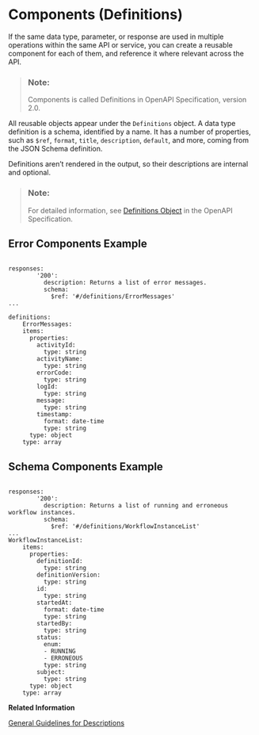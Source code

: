 <!-- loio81aaafffe97d43a0a84583b15ba8fcb9 -->

# Components \(Definitions\)

If the same data type, parameter, or response are used in multiple operations within the same API or service, you can create a reusable component for each of them, and reference it where relevant across the API.

> ### Note:  
> Components is called Definitions in OpenAPI Specification, version 2.0.

All reusable objects appear under the `Definitions` object. A data type definition is a schema, identified by a name. It has a number of properties, such as `$ref`, `format`, `title`, `description`, `default`, and more, coming from the JSON Schema definition.

Definitions aren’t rendered in the output, so their descriptions are internal and optional.

> ### Note:  
> For detailed information, see [Definitions Object](https://github.com/OAI/OpenAPI-Specification/blob/master/versions/2.0.md#definitionsObject) in the OpenAPI Specification.



<a name="loio81aaafffe97d43a0a84583b15ba8fcb9__section_rlz_ctp_d1b"/>

## Error Components Example

```

responses:
        '200':
          description: Returns a list of error messages.
          schema:
            $ref: '#/definitions/ErrorMessages'
...

definitions:
    ErrorMessages:
    items:
      properties:
        activityId:
          type: string
        activityName:
          type: string
        errorCode:
          type: string
        logId:
          type: string
        message:
          type: string
        timestamp:
          format: date-time
          type: string
      type: object
    type: array
```



## Schema Components Example

```

responses:
        '200':
          description: Returns a list of running and erroneous workflow instances.
          schema:
            $ref: '#/definitions/WorkflowInstanceList'
...
WorkflowInstanceList:
    items:
      properties:
        definitionId:
          type: string
        definitionVersion:
          type: string
        id:
          type: string
        startedAt:
          format: date-time
          type: string
        startedBy:
          type: string
        status:
          enum:
          - RUNNING
          - ERRONEOUS
          type: string
        subject:
          type: string
      type: object
    type: array
```

**Related Information**  


[General Guidelines for Descriptions](general-guidelines-for-descriptions-7e6e472.md "Provide descriptions for the various API elements supported by the OpenAPI Specification.")

